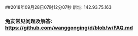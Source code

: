 ##2018年09月28日07时12分07秒 新址: 142.93.75.163
### 兔友常见问题及解答: https://github.com/wanggonging/d/blob/w/FAQ.md
